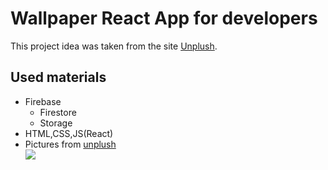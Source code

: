 # Wallpaper React App for developers

This project idea was taken from the site [Unplush](https://unsplash.com/).

## Used materials
* Firebase
    * Firestore
    * Storage
* HTML,CSS,JS(React)
* Pictures from [unplush](https://unsplash.com/)      
![](https://www.youtube.com/watch?v=M1jtgSYxtQY)
